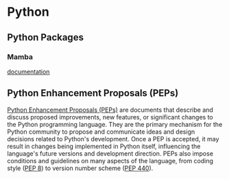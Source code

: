 # Python

## Python Packages

### Mamba
[documentation](https://mamba.readthedocs.io/en/latest/installation.html#mamba>)



## Python Enhancement Proposals (PEPs)

[Python Enhancement Proposals (PEPs)](https://peps.python.org/) are documents that describe and discuss
proposed improvements, new features, or significant changes to the Python programming language.
They are the primary mechanism for the Python community to propose and communicate ideas and design decisions
related to Python's development. Once a PEP is accepted,
it may result in changes being implemented in Python itself,
influencing the language's future versions and development direction.
PEPs also impose conditions and guidelines on many aspects of the language,
from coding style ([PEP 8](https://peps.python.org/pep-0008/))
to version number scheme ([PEP 440](https://peps.python.org/pep-0440/)).
